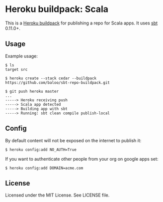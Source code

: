 Heroku buildpack: Scala
=========================

This is a [Heroku buildpack](http://devcenter.heroku.com/articles/buildpacks) for publishing a repo for Scala apps.
It uses [sbt](https://github.com/harrah/xsbt/) 0.11.0+.

Usage
-----

Example usage:

    $ ls
    target src

    $ heroku create --stack cedar --buildpack https://github.com/baloo/sbt-repo-buildpack.git

    $ git push heroku master
    ...
    -----> Heroku receiving push
    -----> Scala app detected
    -----> Building app with sbt
    -----> Running: sbt clean compile publish-local

Config
------
By default content will not be exposed on the internet to publish it:

    $ heroku config:add NO_AUTH=True

If you want to authenticate other people from your org on google apps set:

    $ heroku config:add DOMAIN=acme.com

License
-------

Licensed under the MIT License. See LICENSE file.
